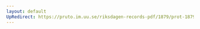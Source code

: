 ```yaml
---
layout: default
UpRedirect: https://pruto.im.uu.se/riksdagen-records-pdf/1879/prot-1879--fk--025/prot-1879--fk--025_041.pdf
---
```

